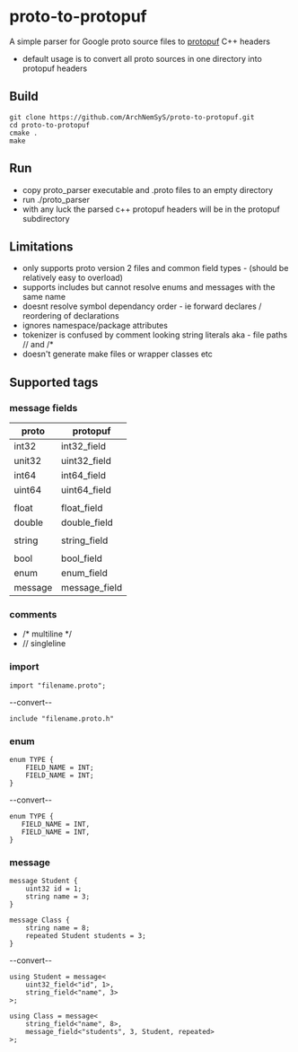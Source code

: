 # proto-to-protopuf
A simple parser for Google proto source files to [protopuf](https://github.com/PragmaTwice/protopuf) C++ headers 
- default usage is to convert all proto sources in one directory into protopuf headers

## Build
    git clone https://github.com/ArchNemSyS/proto-to-protopuf.git
    cd proto-to-protopuf
    cmake .
    make

## Run
- copy proto_parser executable and .proto files to an empty directory
- run ./proto_parser
- with any luck the parsed c++ protopuf headers will be in the protopuf subdirectory 


## Limitations
- only supports proto version 2 files and common field types - (should be relatively easy to overload)
- supports includes but cannot resolve enums and messages with the same name
- doesnt resolve symbol dependancy order - ie forward declares / reordering of declarations 
- ignores namespace/package attributes
- tokenizer is confused by comment looking string literals aka - file paths // and /*
- doesn't generate make files or wrapper classes etc

## Supported tags

### message fields
| proto  | protopuf |
| ------------- | ------------- |
|int32   | int32_field |
|unit32  | uint32_field |
|int64   | int64_field |
|uint64  | uint64_field |
| |
|float   | float_field |
|double  | double_field |
| |
|string  | string_field |
| |
|bool    | bool_field |
|enum |enum_field |
|message |message_field |


### comments
- /* multiline */
- // singleline
 

### import

    import "filename.proto";

--convert--

    include "filename.proto.h"

### enum

    enum TYPE {
        FIELD_NAME = INT;
        FIELD_NAME = INT;
    }

--convert--

    enum TYPE {
       FIELD_NAME = INT,
       FIELD_NAME = INT,
    }


### message
    message Student {
        uint32 id = 1;
        string name = 3;
    }

    message Class {
        string name = 8;
        repeated Student students = 3;
    }

--convert--

    using Student = message<
        uint32_field<"id", 1>, 
        string_field<"name", 3>
    >;
    
    using Class = message<
        string_field<"name", 8>, 
        message_field<"students", 3, Student, repeated>
    >;

